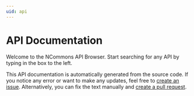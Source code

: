 ```yaml
---
uid: api
---
```


# API Documentation

Welcome to the NCommons API Browser.
Start searching for any API by typing in the box to the left.

This API documentation is automatically generated from the source code.
If you notice any error or want to make any updates, feel free to
[create an issue](https://github.com/manuelroemer/NCommons/issues/new).
Alternatively, you can fix the text manually and
[create a pull request](https://github.com/manuelroemer/NCommons/compare).
